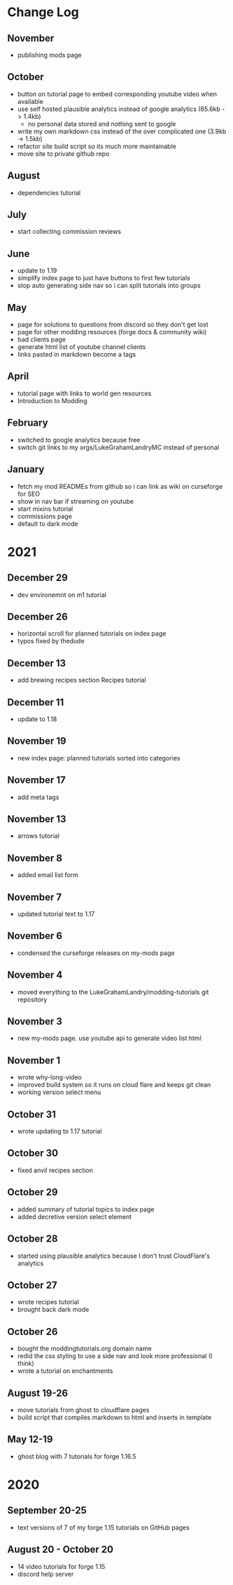 # Change Log

## November 
- publishing mods page 

## October 
- button on tutorial page to embed corresponding youtube video when available 
- use self hosted plausible analytics instead of google analytics (65.6kb -> 1.4kb)
    - no personal data stored and nothing sent to google
- write my own markdown css instead of the over complicated one (3.9kb -> 1.5kb)
- refactor site build script so its much more maintainable
- move site to private github repo 

## August
- dependencies tutorial 

## July
- start collecting commission reviews 

## June
- update to 1.19  
- simplify index page to just have buttons to first few tutorials 
- stop auto generating side nav so i can split tutorials into groups 

## May
- page for solutions to questions from discord so they don't get lost
- page for other modding resources (forge docs & community wiki)
- bad clients page
- generate html list of youtube channel clients
- links pasted in markdown become a tags 

## April
- tutorial page with links to world gen resources
- Introduction to Modding

## February 
- switched to google analytics because free
- switch git links to my orgs/LukeGrahamLandryMC instead of personal

## January
- fetch my mod READMEs from github so i can link as wiki on curseforge for SEO
- show in nav bar if streaming on youtube
- start mixins tutorial
- commissions page
- default to dark mode

# 2021

## December 29
- dev environemnt on m1 tutorial 

## December 26
- horizontal scroll for planned tutorials on index page
- typos fixed by thedude

## December 13
- add brewing recipes section Recipes tutorial

## December 11
- update to 1.18

## November 19
- new index page: planned tutorials sorted into categories 

## November 17
- add meta tags 

## November 13
- arrows tutorial 

## November 8 
- added email list form 

## November 7
- updated tutorial text to 1.17

## November 6
- condensed the curseforge releases on my-mods page

## November 4
- moved everything to the LukeGrahamLandry/modding-tutorials git repository

## November 3
- new my-mods page. use youtube api to generate video list html

## November 1
- wrote why-long-video
- improved build system so it runs on cloud flare and keeps git clean
- working version select menu

## October 31
- wrote updating to 1.17 tutorial

## October 30
- fixed anvil recipes section

## October 29
- added summary of tutorial topics to index page 
- added decretive version select element

## October 28
- started using plausible analytics because I don't trust CloudFlare's analytics 

## October 27
- wrote recipes tutorial
- brought back dark mode

## October 26
- bought the moddingtutorials.org domain name
- redid the css styling to use a side nav and look more professional (I think)
- wrote a tutorial on enchantments

## August 19-26
- move tutorials from ghost to cloudflare pages
- build script that compiles markdown to html and inserts in template 

## May 12-19
- ghost blog with 7 tutorials for forge 1.16.5

# 2020

## September 20-25
- text versions of 7 of my forge 1.15 tutorials on GitHub pages

## August 20 - October 20
- 14 video tutorials for forge 1.15
- discord help server